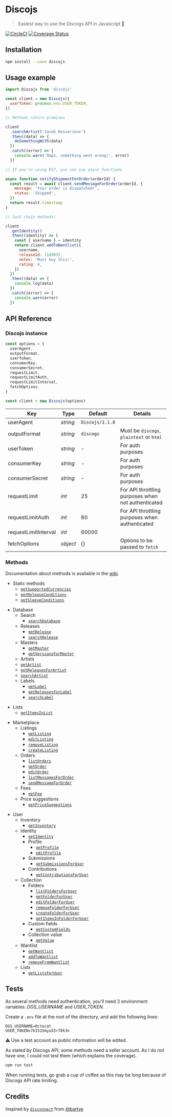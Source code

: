 # Discojs

> Easiest way to use the Discogs API in Javascript :musical_note:

[![CircleCI](https://circleci.com/gh/aknorw/discojs.svg?style=svg)](https://circleci.com/gh/aknorw/discojs)
[![Coverage Status](https://coveralls.io/repos/github/aknorw/discojs/badge.svg?branch=master)](https://coveralls.io/github/aknorw/discojs?branch=master)

## Installation

```sh
npm install --save discojs
```

## Usage example

```js
import Discojs from 'discojs'

const client = new Discojs({
  userToken: process.env.USER_TOKEN,
})

// Methods return promises

client
  .searchArtist('Jacob Desvarieux')
  .then((data) => {
    doSomethingWith(data)
  })
  .catch((error) => {
    console.warn('Oops, something went wrong!', error)
  })

// If you're using ES7, you can use async functions

async function notifyShipmentForOrder(orderId) {
  const result = await client.sendMessageForOrder(orderId, {
    message: 'Your order is dispatched!',
    status: 'Shipped',
  })
  return result.timestamp
}

// Just chain methods!

client
  .getIdentity()
  .then((identity) => {
    const { username } = identity
    return client.addToWantlist({
      username,
      releaseId: 1189932,
      notes: 'Must buy this!',
      rating: 4,
    })
  })
  .then((data) => {
    console.log(data)
  })
  .catch((error) => {
    console.warn(error)
  })
```

## API Reference

### Discojs instance

```js
const options = {
  userAgent,
  outputFormat,
  userToken,
  consumerKey,
  consumerSecret,
  requestLimit,
  requestLimitAuth,
  requestLimitInterval,
  fetchOptions,
}

const client = new Discojs(options)
```

| Key                  | Type     | Default         | Details                                            |
| -------------------- | -------- | --------------- | -------------------------------------------------- |
| userAgent            | _string_ | `Discojs/1.1.0` |
| outputFormat         | _string_ | `discogs`       | Must be `discogs`, `plaintext` or `html`           |
| userToken            | _string_ | -               | For auth purposes                                  |
| consumerKey          | _string_ | -               | For auth purposes                                  |
| consumerSecret       | _string_ | -               | For auth purposes                                  |
| requestLimit         | _int_    | 25              | For API throttling purposes when not authenticated |
| requestLimitAuth     | _int_    | 60              | For API throttling purposes when authenticated     |
| requestLimitInterval | _int_    | 60000           |
| fetchOptions         | _object_ | {}              | Options to be passed to `fetch`                    |

### Methods

Documentation about methods is available in the [wiki](https://github.com/aknorw/discojs/wiki).

- Static methods
  - [`getSupportedCurrencies`](https://github.com/aknorw/discojs/wiki/Static-methods#get-supported-currencies)
  - [`getReleaseConditions`](https://github.com/aknorw/discojs/wiki/Static-methods#get-release-conditions)
  - [`getSleeveConditions`](https://github.com/aknorw/discojs/wiki/Static-methods#get-sleeve-conditions)

* Database
  - Search
    - [`searchDatabase`](https://github.com/aknorw/discojs/wiki/Database#search)
  - Releases
    - [`getRelease`](https://github.com/aknorw/discojs/wiki/Database#get-release)
    - [`searchRelease`](https://github.com/aknorw/discojs/wiki/Database#search-release)
  - Masters
    - [`getMaster`](https://github.com/aknorw/discojs/wiki/Database#get-master-release)
    - [`getVersionsForMaster`](https://github.com/aknorw/discojs/wiki/Database#list-versions-for-master-release)
  - Artists
  - [`getArtist`](https://github.com/aknorw/discojs/wiki/Database#get-artist)
  - [`getReleasesForArtist`](https://github.com/aknorw/discojs/wiki/Database#list-releases-for-artist)
  - [`searchArtist`](https://github.com/aknorw/discojs/wiki/Database#search-artist)
  - Labels
    - [`getLabel`](https://github.com/aknorw/discojs/wiki/Database#get-label)
    - [`getReleasesForLabel`](https://github.com/aknorw/discojs/wiki/Database#list-releases-for-label)
    - [`searchLabel`](https://github.com/aknorw/discojs/wiki/Database#search-label)

- Lists
  - [`getItemsInList`](https://github.com/aknorw/discojs/wiki/Lists#get-items-in-list)

* Marketplace
  - Listings
    - [`getListing`](https://github.com/aknorw/discojs/wiki/Marketplace#get-listing)
    - [`editListing`](https://github.com/aknorw/discojs/wiki/Marketplace#edit-listing)
    - [`removeListing`](https://github.com/aknorw/discojs/wiki/Marketplace#remove-listing)
    - [`createListing`](https://github.com/aknorw/discojs/wiki/Marketplace#create-listing)
  - Orders
    - [`listOrders`](https://github.com/aknorw/discojs/wiki/Marketplace#list-orders)
    - [`getOrder`](https://github.com/aknorw/discojs/wiki/Marketplace#get-order)
    - [`editOrder`](https://github.com/aknorw/discojs/wiki/Marketplace#edit-order)
    - [`listMessagesForOrder`](https://github.com/aknorw/discojs/wiki/Marketplace#list-order-messages)
    - [`sendMessageForOrder`](https://github.com/aknorw/discojs/wiki/Marketplace#send-order-message)
  - Fees
    - [`getFee`](https://github.com/aknorw/discojs/wiki/Marketplace#fees)
  - Price suggestions
    - [`getPriceSuggestions`](https://github.com/aknorw/discojs/wiki/Marketplace#price-suggestions)

- User
  - Inventory
    - [`getInventory`](https://github.com/aknorw/discojs/wiki/User#inventory)
  - Identity
    - [`getIdentity`](https://github.com/aknorw/discojs/wiki/User#get-identity)
    - Profile
      - [`getProfile`](https://github.com/aknorw/discojs/wiki/User#get-profile)
      - [`editProfile`](https://github.com/aknorw/discojs/wiki/User#edit-profile)
    - Submissions
      - [`getSubmissionsForUser`](https://github.com/aknorw/discojs/wiki/User#submissions)
    - Contributions
      - [`getContributionsForUser`](https://github.com/aknorw/discojs/wiki/User#contributions)
  - Collection
    - Folders
      - [`listFoldersForUser`](https://github.com/aknorw/discojs/wiki/User#list-folders)
      - [`getFolderForUser`](https://github.com/aknorw/discojs/wiki/User#get-folder)
      - [`editFolderForUser`](https://github.com/aknorw/discojs/wiki/User#edit-folder)
      - [`removeFolderForUser`](https://github.com/aknorw/discojs/wiki/User#remove-folder)
      - [`createFolderForUser`](https://github.com/aknorw/discojs/wiki/User#create-folder)
      - [`getItemsInFolderForUser`](https://github.com/aknorw/discojs/wiki/User#get-items-in-folder)
    - Custom fields
      - [`getCustomFields`](https://github.com/aknorw/discojs/wiki/User#custom-fields)
    - Collection value
      - [`getValue`](https://github.com/aknorw/discojs/wiki/User#collection-value)
  - Wantlist
    - [`getWantlist`](https://github.com/aknorw/discojs/wiki/User#get-wantlist)
    - [`addToWantlist`](https://github.com/aknorw/discojs/wiki/User#add-to-wantlist)
    - [`removeFromWantlist`](https://github.com/aknorw/discojs/wiki/User#remove-from-wantlist)
  - Lists
    - [`getListsForUser`](https://github.com/aknorw/discojs/wiki/User#lists)

## Tests

As several methods need authentication, you'll need 2 environment variables: _DGS_USERNAME_ and _USER_TOKEN_.

Create a `.env` file at the root of the directory, and add the following lines:

```
DGS_USERNAME=0ctocat
USER_TOKEN=7h1515myu53r70k3n
```

:warning: Use a test account as public information will be edited.

As stated by Discogs API, some methods need a seller account. As I do not have one, I could not test them (which explains the coverage).

```sh
npm run test
```

When running tests, go grab a cup of coffee as this may be long because of Discogs API rate limiting.

## Credits

Inspired by [`disconnect`](https://github.com/bartve/disconnect) from [@bartve](https://github.com/bartve)
